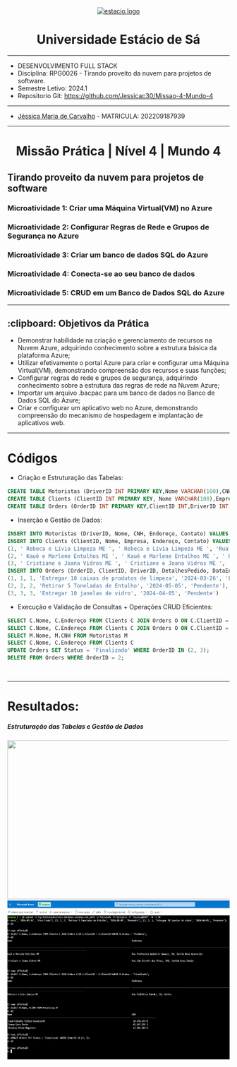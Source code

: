 <!-- PROJECT LOGO -->
<div align="center">
   <a href="https://github.com/othneildrew/Best-README-Template">
      <img src="https://logodownload.org/wp-content/uploads/2014/12/estacio-logo-1-2048x1641.png" alt="estacio logo" width="80"                  height="80">
   </a>
    <h1 align="center"> Universidade Estácio de Sá </h1>
     <hr>
</div> 

* DESENVOLVIMENTO FULL STACK
* Disciplina: RPG0026  - Tirando proveito da nuvem para projetos de software.
* Semestre Letivo: 2024.1
* Repositorio Git: https://github.com/Jessicac30/Missao-4-Mundo-4

<hr>

* [Jéssica Maria de Carvalho](https://github.com/Jessicac30) - MATRICULA: 202209187939
<hr>
 <h1 align="center"> Missão Prática | Nível 4 | Mundo 4 </h1>
 <h2 align="left" > Tirando proveito da nuvem para projetos de software </h2> 
 <h3>Microatividade 1: Criar uma Máquina Virtual(VM) no Azure </h3>
 <h3>Microatividade 2: Configurar Regras de Rede e Grupos de Segurança no Azure </h3>
 <h3>Microatividade 3: Criar um banco de dados SQL do Azure </h3>
 <h3>Microatividade 4: Conecta-se ao seu banco de dados </h3>
 <h3>Microatividade 5: CRUD em um Banco de Dados SQL do Azure </h3>
 <hr>

 <h2> :clipboard: Objetivos da Prática </h2>

* Demonstrar habilidade na criação e gerenciamento de recursos na Nuvem Azure, adquirindo conhecimento sobre a estrutura básica da plataforma Azure;
* Utilizar efetivamente o portal Azure para criar e configurar uma Máquina Virtual(VM), demonstrando compreensão dos recursos e suas funções;
* Configurar regras de rede e grupos de segurança, adquirindo conhecimento sobre a estrutura das regras de rede na Nuvem Azure;
* Importar um arquivo .bacpac para um banco de dados no Banco de Dados SQL do Azure;
* Criar e configurar um aplicativo web no Azure, demonstrando compreensão do mecanismo de hospedagem e implantação de aplicativos web.
<hr>

<h1> Códigos </h1>

* Criação e Estruturação das Tabelas:
  
``` SQL
CREATE TABLE Motoristas (DriverID INT PRIMARY KEY,Nome VARCHAR(100),CNH VARCHAR(20),Endereço VARCHAR(200),Contato VARCHAR(50));
CREATE TABLE Clients (ClientID INT PRIMARY KEY, Nome VARCHAR(100),Empresa VARCHAR(100),Endereço VARCHAR(200),Contato VARCHAR(50));
CREATE TABLE Orders (OrderID INT PRIMARY KEY,ClientID INT,DriverID INT,DetalhesPedido TEXT,DataEntrega DATE,Status VARCHAR(50),FOREIGN KEY (ClientID) REFERENCES Clients(ClientID),FOREIGN KEY (DriverID) REFERENCES Drivers(DriverID));

```
* Inserção e Gestão de Dados:

```SQL
INSERT INTO Motoristas (DriverID, Nome, CNH, Endereço, Contato) VALUES (1, ' Cauã Cláudio Filipe Cavalcanti ', ' 18.276.671-8 ', ' Rua Jonatas Batista, 201, Mafua', ' (86) 2754-8416 '), (2, ' Joana Sara Porto ', ' 42.567.195-1 ', 'Travessa Alto do Monte, 210, Planalto', ' (84) 2756-0406'), (3, ' Heloisa Bruna Nogueira', ' 13.202.243-6', 'Rua Sílvio Bussadori, 102, Centro', ' (43) 2765-1015')
INSERT INTO Clients (ClientID, Nome, Empresa, Endereço, Contato) VALUES
(1, ' Rebeca e Lívia Limpeza ME ', ' Rebeca e Lívia Limpeza ME ', 'Rua Yoshihisa Naruki, 10, Centro', ' (19) 3723-4495 '),
(2, ' Kauê e Marlene Entulhos ME ', ' Kauê e Marlene Entulhos ME ', ' Rua Professora Waldecir Amaral, 20, Jardim Nova Aparecida ', ' (16) 2768-8943 '),
(3, ' Cristiane e Joana Vidros ME ', ' Cristiane e Joana Vidros ME ', ' Rua São Vicente das Minas, 300, Jardim Nova Taboão ', ' (11) 3624-4623 ')
INSERT INTO Orders (OrderID, ClientID, DriverID, DetalhesPedido, DataEntrega, Status) VALUES
(1, 1, 1, 'Entregar 10 caixas de produtos de limpeza', '2024-03-26', 'Finalizado'),
(2, 2, 2, 'Retirar 5 Toneladas de Entulho', '2024-05-05', 'Pendente'),
(3, 3, 3, 'Entregar 10 janelas de vidro', '2024-04-05', 'Pendente')
```

* Execução e Validação de Consultas + Operações CRUD Eficientes:

```SQL
SELECT C.Nome, C.Endereço FROM Clients C JOIN Orders O ON C.ClientID = O.ClientID WHERE O.Status = 'Pendente';
SELECT C.Nome, C.Endereço FROM Clients C JOIN Orders O ON C.ClientID = O.ClientID WHERE O.Status = 'Finalizado';
SELECT M.Nome, M.CNH FROM Motoristas M
SELECT C.Nome, C.Endereço FROM Clients C
UPDATE Orders SET Status = 'Finalizado' WHERE OrderID IN (2, 3);
DELETE FROM Orders WHERE OrderID = 2;
```
<br>

<hr>
<h1>Resultados: </h1>

<h5>Estruturação das Tabelas e Gestão de Dados</h5>
<img src="https://github.com/Jessicac30/Missao-4-Mundo-4/blob/main/atividades/criar%20vm13.png)"  width="640" height="360">
<img src="https://github.com/Jessicac30/Missao-4-Mundo-4/blob/main/atividades/criar%20vm14.png"  width="640" height="360">

<br>

